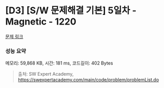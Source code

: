 # [D3] [S/W 문제해결 기본] 5일차 - Magnetic - 1220 

[문제 링크](https://swexpertacademy.com/main/code/problem/problemDetail.do?contestProbId=AV14hwZqABsCFAYD) 

### 성능 요약

메모리: 59,868 KB, 시간: 181 ms, 코드길이: 402 Bytes



> 출처: SW Expert Academy, https://swexpertacademy.com/main/code/problem/problemList.do
